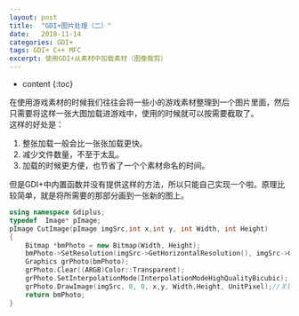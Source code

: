 ```yaml
---
layout: post
title:  "GDI+图片处理（二）"
date:   2018-11-14 
categories: GDI+
tags: GDI+ C++ MFC
excerpt: 使用GDI+从素材中加载素材（图像裁剪）
---
```


* content
{:toc}

在使用游戏素材的时候我们往往会将一些小的游戏素材整理到一个图片里面，然后只需要将这样一张大图加载进游戏中，使用的时候就可以按需要截取了。  
这样的好处是：
1. 整张加载一般会比一张张加载更快。
2. 减少文件数量，不至于太乱。
3. 加载的时候更方便，也节省了一个个素材命名的时间。

但是GDI+中内置函数并没有提供这样的方法，所以只能自己实现一个啦。原理比较简单，就是将所需要的那部分画到一张新的图上。

```cpp
using namespace Gdiplus;
typedef  Image* pImage;
pImage CutImage(pImage imgSrc,int x,int y, int Width, int Height)
{
	Bitmap *bmPhoto = new Bitmap(Width, Height);
	bmPhoto->SetResolution(imgSrc->GetHorizontalResolution(), imgSrc->GetVerticalResolution());
	Graphics grPhoto(bmPhoto);
	grPhoto.Clear((ARGB)Color::Transparent);
	grPhoto.SetInterpolationMode(InterpolationModeHighQualityBicubic);
	grPhoto.DrawImage(imgSrc, 0, 0, x,y, Width,Height, UnitPixel);//关键代码，实现裁剪
	return bmPhoto;
}
```

